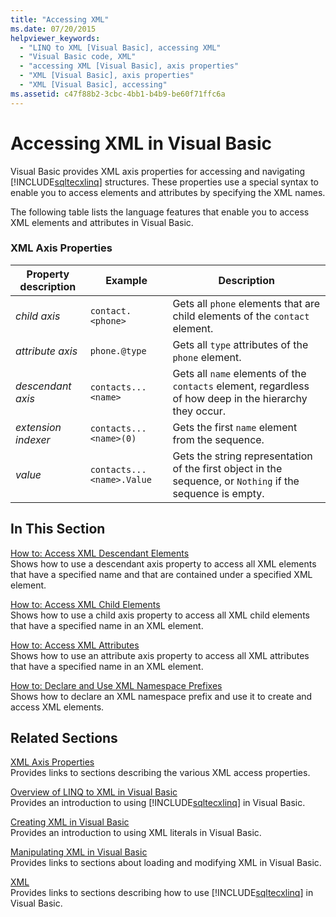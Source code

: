 ```yaml
---
title: "Accessing XML"
ms.date: 07/20/2015
helpviewer_keywords: 
  - "LINQ to XML [Visual Basic], accessing XML"
  - "Visual Basic code, XML"
  - "accessing XML [Visual Basic], axis properties"
  - "XML [Visual Basic], axis properties"
  - "XML [Visual Basic], accessing"
ms.assetid: c47f88b2-3cbc-4bb1-b4b9-be60f71ffc6a
---
```

# Accessing XML in Visual Basic
Visual Basic provides XML axis properties for accessing and navigating [!INCLUDE[sqltecxlinq](~/includes/sqltecxlinq-md.md)] structures. These properties use a special syntax to enable you to access elements and attributes by specifying the XML names.  
  
 The following table lists the language features that enable you to access XML elements and attributes in Visual Basic.  
  
### XML Axis Properties  
  
|Property description|Example|Description|  
|--------------------------|-------------|-----------------|  
|*child axis*|`contact.<phone>`|Gets all `phone` elements that are child elements of the `contact` element.|  
|*attribute axis*|`phone.@type`|Gets all `type` attributes of the `phone` element.|  
|*descendant axis*|`contacts...<name>`|Gets all `name` elements of the `contacts` element, regardless of how deep in the hierarchy they occur.|  
|*extension indexer*|`contacts...<name>(0)`|Gets the first `name` element from the sequence.|  
|*value*|`contacts...<name>.Value`|Gets the string representation of the first object in the sequence, or `Nothing` if the sequence is empty.|  
  
## In This Section  
 [How to: Access XML Descendant Elements](how-to-access-xml-descendant-elements.md)  
 Shows how to use a descendant axis property to access all XML elements that have a specified name and that are contained under a specified XML element.  
  
 [How to: Access XML Child Elements](how-to-access-xml-child-elements.md)  
 Shows how to use a child axis property to access all XML child elements that have a specified name in an XML element.  
  
 [How to: Access XML Attributes](how-to-access-xml-attributes.md)  
 Shows how to use an attribute axis property to access all XML attributes that have a specified name in an XML element.  
  
 [How to: Declare and Use XML Namespace Prefixes](how-to-declare-and-use-xml-namespace-prefixes.md)  
 Shows how to declare an XML namespace prefix and use it to create and access XML elements.  
  
## Related Sections  
 [XML Axis Properties](../../../language-reference/xml-axis/index.md)  
 Provides links to sections describing the various XML access properties.  
  
 [Overview of LINQ to XML in Visual Basic](overview-of-linq-to-xml.md)  
 Provides an introduction to using [!INCLUDE[sqltecxlinq](~/includes/sqltecxlinq-md.md)] in Visual Basic.  
  
 [Creating XML in Visual Basic](creating-xml.md)  
 Provides an introduction to using XML literals in Visual Basic.  
  
 [Manipulating XML in Visual Basic](manipulating-xml.md)  
 Provides links to sections about loading and modifying XML in Visual Basic.  
  
 [XML](index.md)  
 Provides links to sections describing how to use [!INCLUDE[sqltecxlinq](~/includes/sqltecxlinq-md.md)] in Visual Basic.
